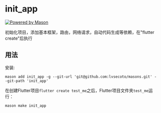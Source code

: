 # init_app

[![Powered by Mason](https://img.shields.io/endpoint?url=https%3A%2F%2Ftinyurl.com%2Fmason-badge)](https://github.com/felangel/mason)

初始化项目，添加基本框架，路由，网络请求，自动代码生成等依赖，在"flutter create"后执行

## 用法

安装:

```shell
mason add init_app -g --git-url 'git@github.com:lvsecoto/masons.git' --git-path 'init_app'
```

在创建Flutter项目`flutter create test_me`之后，Flutter项目文件夹`test_me`运行：

```shell
mason make init_app
```
